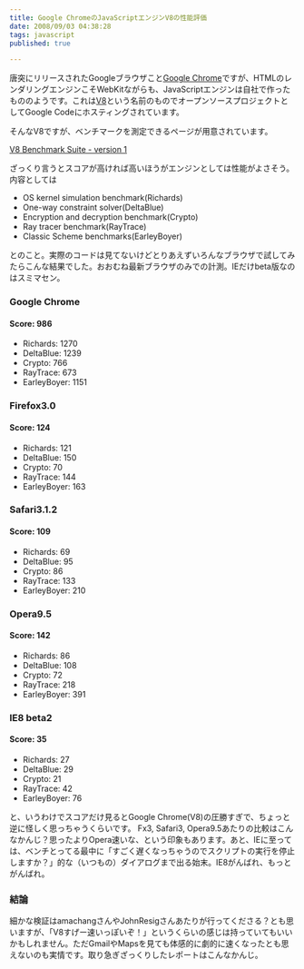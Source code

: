 ```yaml
---
title: Google ChromeのJavaScriptエンジンV8の性能評価
date: 2008/09/03 04:38:28
tags: javascript
published: true

---
```


<p>唐突にリリースされたGoogleブラウザこと<a href="http://www.google.com/chrome">Google Chrome</a>ですが、HTMLのレンダリングエンジンこそWebKitながらも、JavaScriptエンジンは自社で作ったもののようです。これは<a href="http://code.google.com/p/v8/">V8</a>という名前のものでオープンソースプロジェクトとしてGoogle Codeにホスティングされています。</p>

<p>そんなV8ですが、ベンチマークを測定できるページが用意されています。</p>

<p><a href="http://code.google.com/apis/v8/run.html">V8 Benchmark Suite - version 1</a></p>

<p>ざっくり言うとスコアが高ければ高いほうがエンジンとしては性能がよさそう。内容としては</p>

<p><ul>
<li>OS kernel simulation benchmark(Richards)</li>
<li>One-way constraint solver(DeltaBlue)</li>
<li>Encryption and decryption benchmark(Crypto)</li>
<li>Ray tracer benchmark(RayTrace)</li>
<li>Classic Scheme benchmarks(EarleyBoyer)</li>
</ul></p>

<p>とのこと。実際のコードは見てないけどとりあえずいろんなブラウザで試してみたらこんな結果でした。おおむね最新ブラウザのみでの計測。IEだけbeta版なのはスミマセン。</p>

<h3>Google Chrome</h3>
<h4>Score: 986</h4>
<ul>
<li>Richards: 1270</li>
<li>DeltaBlue: 1239</li>
<li>Crypto: 766</li>
<li>RayTrace: 673</li>
<li>EarleyBoyer: 1151</li>
</ul>

<h3>Firefox3.0</h3>
<h4>Score: 124</h4>
<ul>
<li>Richards: 121</li>
<li>DeltaBlue: 150</li>
<li>Crypto: 70</li>
<li>RayTrace: 144</li>
<li>EarleyBoyer: 163</li>
</ul>

<h3>Safari3.1.2</h3>
<h4>Score: 109</h4>
<ul>
<li>Richards: 69</li>
<li>DeltaBlue: 95</li>
<li>Crypto: 86</li>
<li>RayTrace: 133</li>
<li>EarleyBoyer: 210</li>
</ul>

<h3>Opera9.5</h3>
<h4>Score: 142</h4>
<ul>
<li>Richards: 86</li>
<li>DeltaBlue: 108</li>
<li>Crypto: 72</li>
<li>RayTrace: 218</li>
<li>EarleyBoyer: 391</li>
</ul>


<h3>IE8 beta2</h3>
<h4>Score: 35</h4>
<ul>
<li>Richards: 27</li>
<li>DeltaBlue: 29</li>
<li>Crypto: 21</li>
<li>RayTrace: 42</li>
<li>EarleyBoyer: 76</li>
</ul>

<p>と、いうわけでスコアだけ見るとGoogle Chrome(V8)の圧勝すぎで、ちょっと逆に怪しく思っちゃうくらいです。 Fx3, Safari3, Opera9.5あたりの比較はこんなかんじ？思ったよりOpera速いな、という印象もあります。あと、IEに至っては、ベンチとってる最中に「すごく遅くなっちゃうのでスクリプトの実行を停止しますか？」的な（いつもの）ダイアログまで出る始末。IE8がんばれ、もっとがんばれ。</p>

<h3>結論</h3>
<p>細かな検証はamachangさんやJohnResigさんあたりが行ってくださる？とも思いますが、「V8すげー速いっぽいぞ！」というくらいの感じは持っていてもいいかもしれません。ただGmailやMapsを見ても体感的に劇的に速くなったとも思えないのも実情です。取り急ぎざっくりしたレポートはこんなかんじ。</p>


